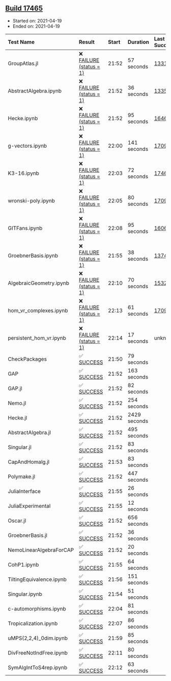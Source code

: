 ## [Build 17465](https://oscarci.mathematik.uni-kl.de/job/oscar/17465/)

* Started on: 2021-04-19
* Ended on: 2021-04-19

| Test Name    | Result | Start | Duration | Last Success | First Failure |
|:-------------|:-------|:------|:---------|:-------------|:--------------|
| GroupAtlas.jl | ❌ [FAILURE (status = 1)](https://oscarci.mathematik.uni-kl.de/job/oscar/17465/artifact/logs/build-17465/GroupAtlas.jl.log) | 21:52 | 57 seconds | [13311](https://oscarci.mathematik.uni-kl.de/job/oscar/13311/) | [13312](https://oscarci.mathematik.uni-kl.de/job/oscar/13312/) |
| AbstractAlgebra.ipynb | ❌ [FAILURE (status = 1)](https://oscarci.mathematik.uni-kl.de/job/oscar/17465/artifact/logs/build-17465/AbstractAlgebra.ipynb.log) | 21:52 | 36 seconds | [13355](https://oscarci.mathematik.uni-kl.de/job/oscar/13355/) | [13356](https://oscarci.mathematik.uni-kl.de/job/oscar/13356/) |
| Hecke.ipynb | ❌ [FAILURE (status = 1)](https://oscarci.mathematik.uni-kl.de/job/oscar/17465/artifact/logs/build-17465/Hecke.ipynb.log) | 21:52 | 95 seconds | [16463](https://oscarci.mathematik.uni-kl.de/job/oscar/16463/) | [16464](https://oscarci.mathematik.uni-kl.de/job/oscar/16464/) |
| g-vectors.ipynb | ❌ [FAILURE (status = 1)](https://oscarci.mathematik.uni-kl.de/job/oscar/17465/artifact/logs/build-17465/g-vectors.ipynb.log) | 22:00 | 141 seconds | [17099](https://oscarci.mathematik.uni-kl.de/job/oscar/17099/) | [17100](https://oscarci.mathematik.uni-kl.de/job/oscar/17100/) |
| K3-16.ipynb | ❌ [FAILURE (status = 1)](https://oscarci.mathematik.uni-kl.de/job/oscar/17465/artifact/logs/build-17465/K3-16.ipynb.log) | 22:03 | 72 seconds | [17464](https://oscarci.mathematik.uni-kl.de/job/oscar/17464/) | [17465](https://oscarci.mathematik.uni-kl.de/job/oscar/17465/) |
| wronski-poly.ipynb | ❌ [FAILURE (status = 1)](https://oscarci.mathematik.uni-kl.de/job/oscar/17465/artifact/logs/build-17465/wronski-poly.ipynb.log) | 22:05 | 80 seconds | [17098](https://oscarci.mathematik.uni-kl.de/job/oscar/17098/) | [17099](https://oscarci.mathematik.uni-kl.de/job/oscar/17099/) |
| GITFans.ipynb | ❌ [FAILURE (status = 1)](https://oscarci.mathematik.uni-kl.de/job/oscar/17465/artifact/logs/build-17465/GITFans.ipynb.log) | 22:08 | 95 seconds | [16068](https://oscarci.mathematik.uni-kl.de/job/oscar/16068/) | [16069](https://oscarci.mathematik.uni-kl.de/job/oscar/16069/) |
| GroebnerBasis.ipynb | ❌ [FAILURE (status = 1)](https://oscarci.mathematik.uni-kl.de/job/oscar/17465/artifact/logs/build-17465/GroebnerBasis.ipynb.log) | 21:55 | 38 seconds | [13748](https://oscarci.mathematik.uni-kl.de/job/oscar/13748/) | [13749](https://oscarci.mathematik.uni-kl.de/job/oscar/13749/) |
| AlgebraicGeometry.ipynb | ❌ [FAILURE (status = 1)](https://oscarci.mathematik.uni-kl.de/job/oscar/17465/artifact/logs/build-17465/AlgebraicGeometry.ipynb.log) | 22:10 | 70 seconds | [15322](https://oscarci.mathematik.uni-kl.de/job/oscar/15322/) | [15323](https://oscarci.mathematik.uni-kl.de/job/oscar/15323/) |
| hom_vr_complexes.ipynb | ❌ [FAILURE (status = 1)](https://oscarci.mathematik.uni-kl.de/job/oscar/17465/artifact/logs/build-17465/hom_vr_complexes.ipynb.log) | 22:13 | 61 seconds | [17099](https://oscarci.mathematik.uni-kl.de/job/oscar/17099/) | [17100](https://oscarci.mathematik.uni-kl.de/job/oscar/17100/) |
| persistent_hom_vr.ipynb | ❌ [FAILURE (status = 1)](https://oscarci.mathematik.uni-kl.de/job/oscar/17465/artifact/logs/build-17465/persistent_hom_vr.ipynb.log) | 22:14 | 17 seconds | unknown | unknown |
| CheckPackages | ✅ [SUCCESS](https://oscarci.mathematik.uni-kl.de/job/oscar/17465/artifact/logs/build-17465/CheckPackages.log) | 21:50 | 79 seconds |  |  |
| GAP | ✅ [SUCCESS](https://oscarci.mathematik.uni-kl.de/job/oscar/17465/artifact/logs/build-17465/GAP.log) | 21:52 | 163 seconds |  |  |
| GAP.jl | ✅ [SUCCESS](https://oscarci.mathematik.uni-kl.de/job/oscar/17465/artifact/logs/build-17465/GAP.jl.log) | 21:52 | 82 seconds |  |  |
| Nemo.jl | ✅ [SUCCESS](https://oscarci.mathematik.uni-kl.de/job/oscar/17465/artifact/logs/build-17465/Nemo.jl.log) | 21:52 | 254 seconds |  |  |
| Hecke.jl | ✅ [SUCCESS](https://oscarci.mathematik.uni-kl.de/job/oscar/17465/artifact/logs/build-17465/Hecke.jl.log) | 21:52 | 2429 seconds |  |  |
| AbstractAlgebra.jl | ✅ [SUCCESS](https://oscarci.mathematik.uni-kl.de/job/oscar/17465/artifact/logs/build-17465/AbstractAlgebra.jl.log) | 21:52 | 495 seconds |  |  |
| Singular.jl | ✅ [SUCCESS](https://oscarci.mathematik.uni-kl.de/job/oscar/17465/artifact/logs/build-17465/Singular.jl.log) | 21:52 | 83 seconds |  |  |
| CapAndHomalg.jl | ✅ [SUCCESS](https://oscarci.mathematik.uni-kl.de/job/oscar/17465/artifact/logs/build-17465/CapAndHomalg.jl.log) | 21:53 | 83 seconds |  |  |
| Polymake.jl | ✅ [SUCCESS](https://oscarci.mathematik.uni-kl.de/job/oscar/17465/artifact/logs/build-17465/Polymake.jl.log) | 21:52 | 447 seconds |  |  |
| JuliaInterface | ✅ [SUCCESS](https://oscarci.mathematik.uni-kl.de/job/oscar/17465/artifact/logs/build-17465/JuliaInterface.log) | 21:55 | 26 seconds |  |  |
| JuliaExperimental | ✅ [SUCCESS](https://oscarci.mathematik.uni-kl.de/job/oscar/17465/artifact/logs/build-17465/JuliaExperimental.log) | 21:55 | 12 seconds |  |  |
| Oscar.jl | ✅ [SUCCESS](https://oscarci.mathematik.uni-kl.de/job/oscar/17465/artifact/logs/build-17465/Oscar.jl.log) | 21:52 | 656 seconds |  |  |
| GroebnerBasis.jl | ✅ [SUCCESS](https://oscarci.mathematik.uni-kl.de/job/oscar/17465/artifact/logs/build-17465/GroebnerBasis.jl.log) | 21:52 | 36 seconds |  |  |
| NemoLinearAlgebraForCAP | ✅ [SUCCESS](https://oscarci.mathematik.uni-kl.de/job/oscar/17465/artifact/logs/build-17465/NemoLinearAlgebraForCAP.log) | 21:52 | 20 seconds |  |  |
| CohP1.ipynb | ✅ [SUCCESS](https://oscarci.mathematik.uni-kl.de/job/oscar/17465/artifact/logs/build-17465/CohP1.ipynb.log) | 21:55 | 64 seconds |  |  |
| TiltingEquivalence.ipynb | ✅ [SUCCESS](https://oscarci.mathematik.uni-kl.de/job/oscar/17465/artifact/logs/build-17465/TiltingEquivalence.ipynb.log) | 21:56 | 151 seconds |  |  |
| Singular.ipynb | ✅ [SUCCESS](https://oscarci.mathematik.uni-kl.de/job/oscar/17465/artifact/logs/build-17465/Singular.ipynb.log) | 21:54 | 51 seconds |  |  |
| c-automorphisms.ipynb | ✅ [SUCCESS](https://oscarci.mathematik.uni-kl.de/job/oscar/17465/artifact/logs/build-17465/c-automorphisms.ipynb.log) | 22:04 | 81 seconds |  |  |
| Tropicalization.ipynb | ✅ [SUCCESS](https://oscarci.mathematik.uni-kl.de/job/oscar/17465/artifact/logs/build-17465/Tropicalization.ipynb.log) | 22:07 | 86 seconds |  |  |
| uMPS(2,2,4)_0dim.ipynb | ✅ [SUCCESS](https://oscarci.mathematik.uni-kl.de/job/oscar/17465/artifact/logs/build-17465/uMPS-2-2-4-_0dim.ipynb.log) | 21:59 | 85 seconds |  |  |
| DivFreeNotIndFree.ipynb | ✅ [SUCCESS](https://oscarci.mathematik.uni-kl.de/job/oscar/17465/artifact/logs/build-17465/DivFreeNotIndFree.ipynb.log) | 22:11 | 80 seconds |  |  |
| SymAlgIntToS4rep.ipynb | ✅ [SUCCESS](https://oscarci.mathematik.uni-kl.de/job/oscar/17465/artifact/logs/build-17465/SymAlgIntToS4rep.ipynb.log) | 22:12 | 63 seconds |  |  |
